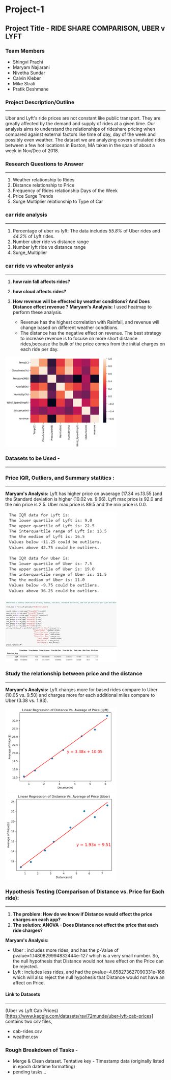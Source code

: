 # Project-1

## Project Title - RIDE SHARE COMPARISON, UBER v LYFT

### Team Members 
* Shingvi Prachi
* Maryam Najiarani
* Nivetha Sundar
* Calvin Kleber
* Mike Strati
* Pratik Deshmane

### Project Description/Outline 
*** 
Uber and Lyft's ride prices are not constant like public transport. They are greatly affected by the demand and supply of rides at a given time. Our analysis aims to understand the relationships of rideshare pricing when compared against external factors like time of day, day of the week and possibly even weather. The dataset we are analyzing covers simulated rides between a few hot locations in Boston, MA taken in the span of about a week in Nov/Dec of 2018.


### Research Questions to Answer
***
1. Weather relationship to Rides
2. Distance relationship to Price 
3. Frequency of Rides relationship Days of the Week
4. Price Surge Trends
5. Surge Multiplier relationship to Type of Car

### car ride analysis 
***
1. Percentage of uber vs lyft:
    The data includes _55.8%_ of Uber rides and _44.2%_ of Lyft rides. 
2. Number uber ride vs distance range
3. Number lyft ride vs distance range
4. Surge_Multiplier 

### car ride vs wheater anlysis 
***
1. **how rain fall affects rides?**  
2. **how cloud affects rides?**


3. **How revenue will be effected by weather conditions? And Does Distance effect revenue ?**
**Maryam's Analysis:** I used heatmap to perform these analysis.
    * Revenue has the highest correlation with Rainfall, and revenue will change based on different weather conditions. 
    * The distance has the negative effect on revenue. The best strategy to increase revenue is to focuse on more short distance rides,because the bulk of the price comes from the initial charges on each ride per day.  
<img src="/Images/RevenueHeatmap.png" width="350">

### Datasets to be Used -
***
### Price IQR, Outliers, and Summary statitics : 
***
**Maryam's Analysis:**
    Lyft has higher price on avaerage (17.34 vs.13.55 )and the Standard deviation is higher (10.02 vs. 9.66). Lyft max price is 92.0 and the min price is 2.5. Uber max price is 89.5 and the min price is 0.0.

<img src="/Images/IQR.png" width="350" > <img src="/Images/summaryStatistic ofPrice.png" width="350" >

### Study the relationship between price and the distance
***
**Maryam's Analysis:**
Lyft charges more for based rides compare to Uber (10.05 vs. 9.50) and charges more for each additional miles compare to Uber (3.38 vs. 1.93).

<img src="/Images/LyftLinearReg.png" width="350" > <img src="/Images/UberLiearReg.png" width="350" >

### Hypothesis Testing (Comparison of Distance vs. Price for Each ride): 
***
1. **The problem: How do we know if Distance would effect the price charges on each app?**
2. **The solution: ANOVA - Does Distance not effect the price that each ride charges?**

**Maryam's Analysis:**
* Uber : includes more rides, and has the p-Value of pvalue=1.1480829994832444e-127 which is a very small number. So, the null hypothesis that Distance would not have effect on the Price can be rejected.
* Lyft : includes less rides, and had the pvalue=4.858273627090331e-168 which will also reject the null hypohesis that Distance would not have an affect on Price.


#### Link to Datasets
***
(Uber vs Lyft Cab Prices)[https://www.kaggle.com/datasets/ravi72munde/uber-lyft-cab-prices] contains two csv files,
- cab-rides.csv
- weather.csv

### Rough Breakdown of Tasks -
- Merge & Clean dataset. Tentative key - Timestamp data (originally listed in epoch datetime formatting)
- pending tasks...

